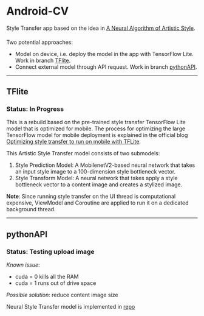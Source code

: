 # Android-CV

Style Transfer app based on the idea in [A Neural Algorithm of Artistic Style](https://arxiv.org/abs/1508.06576).
####

Two potential approaches:
* Model on device, i.e. deploy the model in the app with TensorFlow Lite. Work in branch [TFlite](https://github.com/math-geec/Android-CV/tree/TFlite).
* Connect external model through API request. Work in branch [pythonAPI](https://github.com/math-geec/Android-CV/tree/pythonAPI).

---

## TFlite

### Status: In Progress

This is a rebuild based on the pre-trained style transfer TensorFlow Lite model that is optimized for mobile. The process for optimizing the large TensorFlow model for mobile deployment is explained in the official blog [Optimizing style transfer to run on mobile with TFLite](https://blog.tensorflow.org/2020/04/optimizing-style-transfer-to-run-on-mobile-with-tflite.html).


This Artistic Style Transfer model consists of two submodels:

1. Style Prediction Model: A MobilenetV2-based neural network that takes an input style image to a 100-dimension style bottleneck vector.
2. Style Transform Model: A neural network that takes apply a style bottleneck vector to a content image and creates a stylized image.

**Note**: Since running style transfer on the UI thread is computational expensive, ViewModel and Coroutine are applied to run it on a dedicated background thread.

---

## pythonAPI

### Status: Testing upload image

*Known issue*:
- cuda = 0 kills all the RAM
- cuda = 1 runs out of drive space

*Possible solution*: reduce content image size 

Neural Style Transfer model is implemented in [repo](https://github.com/math-geec/Neural-Style-Transfer)

